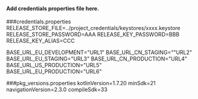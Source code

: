 #### Add credentials properties file here.


###credentials.properties
RELEASE_STORE_FILE=../project_credentials/keystores/xxxx.keystore
RELEASE_STORE_PASSWORD=AAA
RELEASE_KEY_PASSWORD=BBB
RELEASE_KEY_ALIAS=CCC


BASE_URL_EU_DEVELOPMENT="URL1"
BASE_URL_CN_STAGING=""URL2"
BASE_URL_EU_STAGING="URL3"
BASE_URL_CN_PRODUCTION="URL4"
BASE_URL_US_PRODUCTION="URL5"
BASE_URL_EU_PRODUCTION="URL6"


###pkg_versions.properties
kotlinVersion=1.7.20
minSdk=21
navigationVersion=2.3.0
compileSdk=33